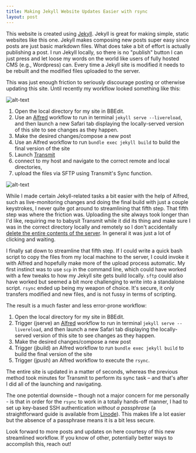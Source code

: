 ```yaml
---
title: Making Jekyll Website Updates Easier with rsync
layout: post
---
```


This website is created using [Jekyll](https://jekyllrb.com/). Jekyll is great for making simple, static websites like this one. Jekyll makes composing new posts super easy since posts are just basic markdown files. What does take a bit of effort is actually publishing a post. I run Jekyll locally, so there is no "publish" button I can just press and let loose my words on the world like users of fully hosted CMS (e.g., Wordpress) can. Every time a Jekyll site is modified it needs to be rebuilt and the modified files uploaded to the server. 

This was just enough friction to seriously discourage posting or otherwise updating this site. Until recently my workflow looked something like this:

![alt-text]({{site.baseurl}}/img/jekyll-serve.png)

1. Open the local directory for my site in BBEdit. 
2. Use an [Alfred](https://www.alfredapp.com) workflow to run in terminal ```jekyll serve --livereload```, and then launch a new Safari tab displaying the locally-served version of this site to see changes as they happen. 
3. Make the desired changes/compose a new post
4. Use an Alfred workflow to run ```bundle exec jekyll build``` to build the final version of the site
5. Launch [Transmit](https://www.panic.com/transmit/)
6. connect to my host and navigate to the correct remote and local directories, 
7. upload the files via SFTP using Transmit's Sync function.

![alt-text]({{site.baseurl}}/img/transmit.png)

While I made certain Jekyll-related tasks a bit easier with the help of Alfred, such as live-monitoring changes and doing the final build with just a couple keystrokes, I never quite got around to streamlining that fifth step. That fifth step was where the friction was. Uploading the site always took longer than I'd like, requiring me to babysit Transmit while it did its thing and make sure I was in the correct directory locally and remotely so I don't accidentally [delete the entire contents of the server](https://twitter.com/ScottIsLoud/status/1123608344147763200). In general it was just a lot of clicking and waiting. 

I finally sat down to streamline that fifth step. If I could write a quick bash script to copy the files from my local machine to the server, I could invoke it with Alfred and hopefully make more of the upload process automatic.  My first instinct was to use ```scp``` in the command line, which could have worked with a few tweaks to how my Jekyll site gets build locally. ```sftp``` could also have worked but seemed a bit more challenging to write into a standalone script. ```rsync``` ended up being my weapon of choice. It's secure, it only transfers modified and new files, and is not fussy in terms of scripting. 

The result is a much faster and less error-prone workflow:
1. Open the local directory for my site in BBEdit. 
2. Trigger (jserve) an [Alfred](https://www.alfredapp.com) workflow to run in terminal ```jekyll serve --livereload```, and then launch a new Safari tab displaying the locally-served version of this site to see changes as they happen. 
3. Make the desired changes/compose a new post
4. Trigger (jbuild) an Alfred workflow to run ```bundle exec jekyll build``` to build the final version of the site
5. Trigger (jpush) an Alfred workflow to execute the ```rsync```. 

The entire site is updated in a matter of seconds, whereas the previous method took minutes for Transmit to perform its sync task – and that's after I did all of the launching and navigating. 

The one potential downside – though not a major concern for me personally - is that in order for the ```rsync``` to work in a totally hands-off manner, I had to set up key-based SSH authentication *without a passphrase* (a straightforward guide is available from [Linode](https://linode.com/docs/security/authentication/use-public-key-authentication-with-ssh/)). This makes life a lot easier but the absence of a passphrase means it is a bit less secure. 

Look forward to more posts and updates on here courtesy of this new streamlined workflow. If you know of other, potentially better ways to accomplish this, reach out!